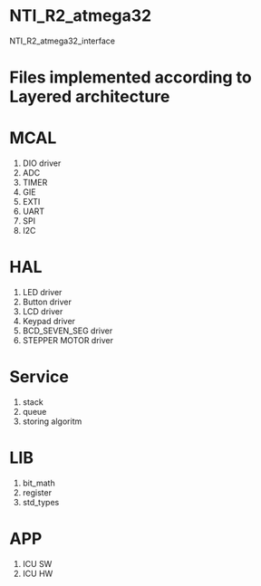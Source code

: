 # NTI_R2_atmega32
NTI_R2_atmega32_interface

# Files implemented according to Layered architecture

# MCAL                                                  
1. DIO driver
2. ADC
3. TIMER 
4. GIE
5. EXTI
6. UART
7. SPI
8. I2C

# HAL                                                 
1. LED driver      																							      				                               																
2. Button driver																																				                                      			
3. LCD driver																																																										
4. Keypad driver																																																															
5. BCD_SEVEN_SEG driver
6. STEPPER MOTOR driver																																																									

# Service 
1. stack
2. queue
3. storing algoritm

# LIB 
1. bit_math
2. register
3. std_types

# APP
1. ICU SW
2. ICU HW
